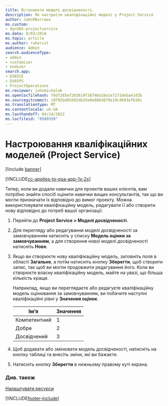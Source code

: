 ```yaml
---
title: Встановити моделі досвідченості.
description: Як настроїти кваліфікаційні моделі у Project Service
author: JohnPBurrows
ms.custom:
- dyn365-projectservice
ms.date: 8/03/2018
ms.topic: article
ms.author: ruhercul
audience: Admin
search.audienceType:
- admin
- customizer
- enduser
search.app:
- D365CE
- D365PS
- ProjectOperations
ms.reviewer: johnmichalak
ms.openlocfilehash: f4d7285ef203619f38740a18a1e7271deba41d3b
ms.sourcegitcommit: c0792bd65d92db25e0e8864879a19c4b93efb10c
ms.translationtype: MT
ms.contentlocale: uk-UA
ms.lasthandoff: 04/14/2022
ms.locfileid: "8589359"
---
```

# <a name="set-up-proficiency-models-project-service"></a>Настроювання кваліфікаційних моделей (Project Service)

[!include [banner](../includes/psa-now-project-operations.md)]

[!INCLUDE[cc-applies-to-psa-app-1x-2x](../includes/cc-applies-to-psa-app-1x-2x.md)]

Тепер, коли ви додали навички для проектів ваших клієнтів, вам потрібно знайти спосіб оцінити навички вищих консультантів, так що ви могли призначати їх відповідно до вимог проекту. Можна використовувати кваліфікаційну модель, редагувати її або створити нову відповідно до потреб вашої організації.  
  
1.  Перейти до **Project Service > Моделі досвідченості**.  
  
2.  Для перегляду або редагування моделі досвідченості за замовчуванням натисніть у списку **Модель оцінки за замовчуванням**, а для створення нової моделі досвідченості натисніть **Нове**.  
  
3.  Якщо ви створюєте нову кваліфікаційну модель, заповніть поля в області **Загальне**, а потім натисніть кнопку **Зберегти**, щоб створити запис, так щоб ви могли продовжити редагування його. Коли ви створюєте власну кваліфікаційну модель, майте на увазі, що більша кількість краще.  
  
     Наприклад, якщо ви переглядаєте або редагуєте кваліфікаційну модель оцінювання за замовчуванням, ви побачите наступні кваліфікаційні рівні у **Значення оцінок**.  
  
    |Ім’я|Значення|  
    |----------|-----------|  
    |Компетентний|1|  
    |Добре|2|  
    |Досвідчений|3|  
  
4.  Щоб додавати або змінювати модель досвідченості, натисніть на кнопку таблиці та внесіть зміни, які ви бажаєте.  
  
5.  Натисніть кнопку **Зберегти** в нижньому правому куті екрана.  
  
### <a name="see-also"></a>Див. також  
 [Налаштувати ресурси](../psa/set-up-resources.md)


[!INCLUDE[footer-include](../includes/footer-banner.md)]
